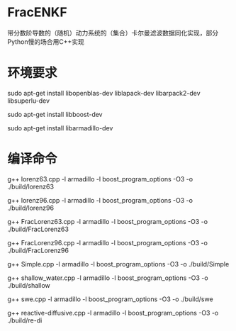 # FracENKF
带分数阶导数的（随机）动力系统的（集合）卡尔曼滤波数据同化实现，部分Python慢的场合用C++实现

# 环境要求
sudo apt-get install libopenblas-dev liblapack-dev libarpack2-dev libsuperlu-dev

sudo apt-get install libboost-dev

sudo apt-get install libarmadillo-dev

# 编译命令
g++ lorenz63.cpp -l armadillo -l boost_program_options -O3 -o ./build/lorenz63

g++ lorenz96.cpp -l armadillo -l boost_program_options -O3 -o ./build/lorenz96

g++ FracLorenz63.cpp -l armadillo -l boost_program_options -O3 -o ./build/FracLorenz63

g++ FracLorenz96.cpp -l armadillo -l boost_program_options -O3 -o ./build/FracLorenz96

g++ Simple.cpp -l armadillo -l boost_program_options -O3 -o ./build/Simple

g++ shallow_water.cpp -l armadillo -l boost_program_options -O3 -o ./build/shallow

g++ swe.cpp -l armadillo -l boost_program_options -O3 -o ./build/swe

g++ reactive-diffusive.cpp -l armadillo -l boost_program_options -O3 -o ./build/re-di
